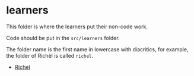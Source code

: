 # learners

This folder is where the learners put their non-code work.

Code should be put in the `src/learners` folder.

The folder name is the first name in lowercase with diacritics,
for example, the folder of Richèl is called `richel`.


* [Richèl](richel/README.md)
